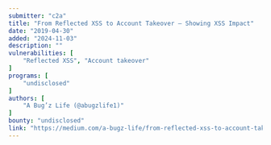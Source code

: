 ```yaml
---
submitter: "c2a"
title: "From Reflected XSS to Account Takeover — Showing XSS Impact"
date: "2019-04-30"
added: "2024-11-03"
description: ""
vulnerabilities: [
    "Reflected XSS", "Account takeover"
]
programs: [
    "undisclosed"
]
authors: [
    "A Bug’z Life (@abugzlife1)"
]
bounty: "undisclosed"
link: "https://medium.com/a-bugz-life/from-reflected-xss-to-account-takeover-showing-xss-impact-9bc6dd35d4e6"
---
```




